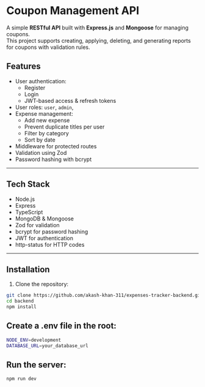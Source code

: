 # Coupon Management API

A simple **RESTful API** built with **Express.js** and **Mongoose** for managing coupons.  
This project supports creating, applying, deleting, and generating reports for coupons with validation rules.

## Features

- User authentication:
  - Register
  - Login
  - JWT-based access & refresh tokens
- User roles: `user`, `admin`,
- Expense management:
  - Add new expense
  - Prevent duplicate titles per user
  - Filter by category
  - Sort by date
- Middleware for protected routes
- Validation using Zod
- Password hashing with bcrypt

---

## Tech Stack

- Node.js
- Express
- TypeScript
- MongoDB & Mongoose
- Zod for validation
- bcrypt for password hashing
- JWT for authentication
- http-status for HTTP codes

---

## Installation

1. Clone the repository:

```bash
git clone https://github.com/akash-khan-311/expenses-tracker-backend.git
cd backend
npm install
```

## Create a .env file in the root:

```bash
NODE_ENV=development
DATABASE_URL=your_database_url

```

## Run the server:

```bash
npm run dev
```
